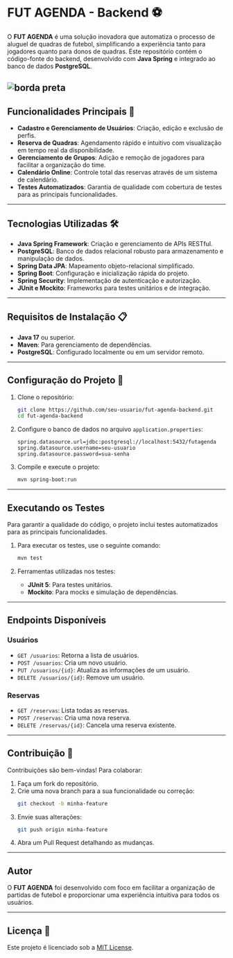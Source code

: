 


# FUT AGENDA - Backend ⚽

O **FUT AGENDA** é uma solução inovadora que automatiza o processo de aluguel de quadras de futebol, simplificando a experiência tanto para jogadores quanto para donos de quadras. Este repositório contém o código-fonte do backend, desenvolvido com **Java Spring** e integrado ao banco de dados **PostgreSQL**.

![borda preta](https://github.com/user-attachments/assets/d0dcc946-d5fd-4a4d-a200-828ac05ab066)
---

## Funcionalidades Principais 🎯

- **Cadastro e Gerenciamento de Usuários**: Criação, edição e exclusão de perfis.  
- **Reserva de Quadras**: Agendamento rápido e intuitivo com visualização em tempo real da disponibilidade.  
- **Gerenciamento de Grupos**: Adição e remoção de jogadores para facilitar a organização do time.  
- **Calendário Online**: Controle total das reservas através de um sistema de calendário.  
- **Testes Automatizados**: Garantia de qualidade com cobertura de testes para as principais funcionalidades.  

---

## Tecnologias Utilizadas 🛠️

- **Java Spring Framework**: Criação e gerenciamento de APIs RESTful.  
- **PostgreSQL**: Banco de dados relacional robusto para armazenamento e manipulação de dados.  
- **Spring Data JPA**: Mapeamento objeto-relacional simplificado.  
- **Spring Boot**: Configuração e inicialização rápida do projeto.  
- **Spring Security**: Implementação de autenticação e autorização.  
- **JUnit e Mockito**: Frameworks para testes unitários e de integração.  

---

## Requisitos de Instalação 📋

- **Java 17** ou superior.  
- **Maven**: Para gerenciamento de dependências.  
- **PostgreSQL**: Configurado localmente ou em um servidor remoto.  

---

## Configuração do Projeto 🚀

1. Clone o repositório:  
   ```bash
   git clone https://github.com/seu-usuario/fut-agenda-backend.git
   cd fut-agenda-backend
   ```

2. Configure o banco de dados no arquivo `application.properties`:  
   ```properties
   spring.datasource.url=jdbc:postgresql://localhost:5432/futagenda
   spring.datasource.username=seu-usuario
   spring.datasource.password=sua-senha
   ```

3. Compile e execute o projeto:  
   ```bash
   mvn spring-boot:run
   ```

---

## Executando os Testes

Para garantir a qualidade do código, o projeto inclui testes automatizados para as principais funcionalidades.  

1. Para executar os testes, use o seguinte comando:  
   ```bash
   mvn test
   ```  

2. Ferramentas utilizadas nos testes:  
   - **JUnit 5**: Para testes unitários.  
   - **Mockito**: Para mocks e simulação de dependências.  


---

## Endpoints Disponíveis

### Usuários  
- `GET /usuarios`: Retorna a lista de usuários.  
- `POST /usuarios`: Cria um novo usuário.  
- `PUT /usuarios/{id}`: Atualiza as informações de um usuário.  
- `DELETE /usuarios/{id}`: Remove um usuário.  

### Reservas  
- `GET /reservas`: Lista todas as reservas.  
- `POST /reservas`: Cria uma nova reserva.  
- `DELETE /reservas/{id}`: Cancela uma reserva existente.  

---

## Contribuição 🤝

Contribuições são bem-vindas! Para colaborar:  

1. Faça um fork do repositório.  
2. Crie uma nova branch para a sua funcionalidade ou correção:  
   ```bash
   git checkout -b minha-feature
   ```  
3. Envie suas alterações:  
   ```bash
   git push origin minha-feature
   ```  
4. Abra um Pull Request detalhando as mudanças.  

---

## Autor

O **FUT AGENDA** foi desenvolvido com foco em facilitar a organização de partidas de futebol e proporcionar uma experiência intuitiva para todos os usuários.

---

## Licença 📄

Este projeto é licenciado sob a [MIT License](LICENSE).
```
